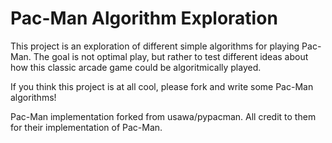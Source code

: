 # Pac-Man Algorithm Exploration

This project is an exploration of different simple algorithms for playing Pac-Man. The goal is not optimal play, but rather to test different ideas about how this classic arcade game could be algoritmically played.

If you think this project is at all cool, please fork and write some Pac-Man algorithms!

Pac-Man implementation forked from usawa/pypacman. All credit to them for their implementation of Pac-Man.
